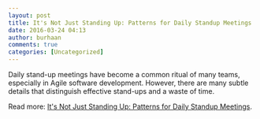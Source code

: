```yaml
---
layout: post
title: It's Not Just Standing Up: Patterns for Daily Standup Meetings
date: 2016-03-24 04:13
author: burhaan
comments: true
categories: [Uncategorized]
---
```

Daily stand-up meetings have become a common ritual of many teams, especially in Agile software development. However, there are many subtle details that distinguish effective stand-ups and a waste of time.

Read more: <a href='http://martinfowler.com/articles/itsNotJustStandingUp.html' target='_blank'>It&#039;s Not Just Standing Up: Patterns for Daily Standup Meetings</a>.
